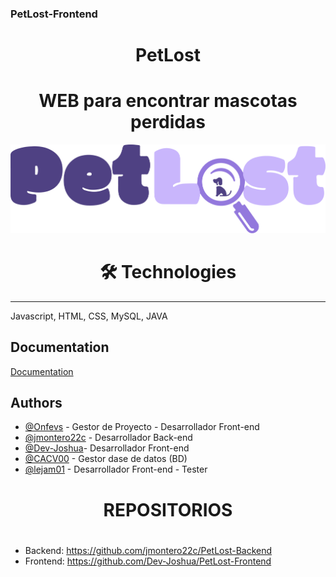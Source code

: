 ### PetLost-Frontend

<h1 align=center> PetLost </h1>

<h1 align=center> WEB para encontrar mascotas perdidas </h1>


<img src="./Frontend/assets/icon/logo.png" alt="Logo">

<h1 align=center> 🛠 Technologies </h1>
<hr/>
Javascript, HTML, CSS, MySQL, JAVA


## Documentation

[Documentation](https://github.com/Dev-Joshua/PetLost-Frontend/blob/main/Frontend/assets/icon/logo.png)

## Authors

- [@Onfevs](https://github.com/onfevs) - Gestor de Proyecto - Desarrollador Front-end
- [@jmontero22c](https://github.com/jmontero22c) - Desarrollador Back-end
- [@Dev-Joshua](https://github.com/Dev-Joshua)- Desarrollador Front-end
- [@CACV00](https://github.com/CACV00) - Gestor dase de datos (BD)
- [@lejam01](https://github.com/lejam01) - Desarrollador Front-end - Tester

<h1 align=center>REPOSITORIOS<h1>

# 
- Backend: https://github.com/jmontero22c/PetLost-Backend
- Frontend: https://github.com/Dev-Joshua/PetLost-Frontend

